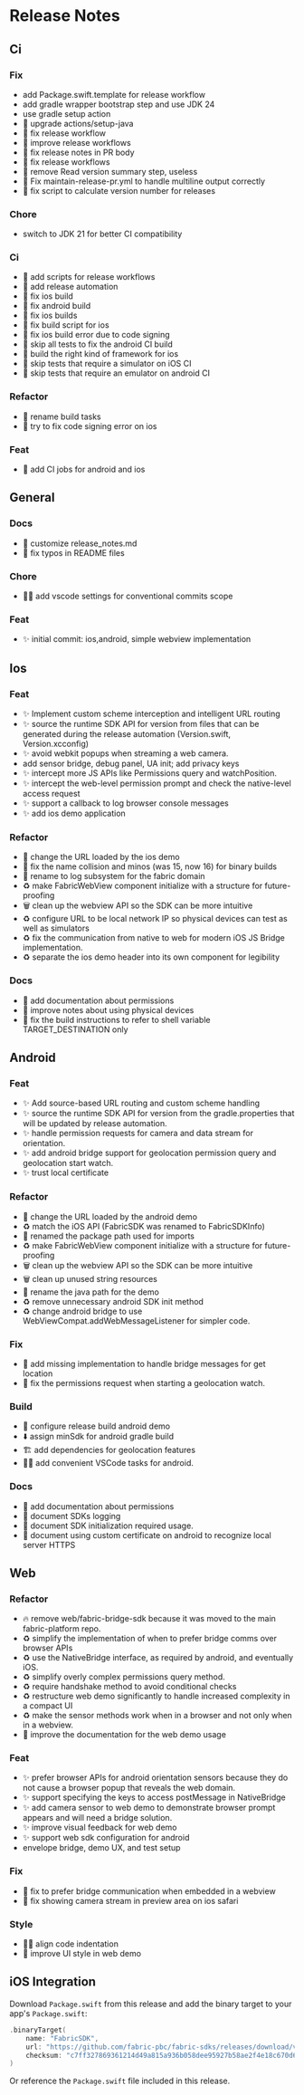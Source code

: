 # Release Notes

## Ci
### Fix
- add Package.swift.template for release workflow
- add gradle wrapper bootstrap step and use JDK 24
- use gradle setup action
- :green_heart: upgrade actions/setup-java
- :green_heart: fix release workflow
- :green_heart: improve release workflows
- :green_heart: fix release notes in PR body
- :green_heart: fix release workflows
- :green_heart: remove Read version summary step, useless
- :green_heart: Fix maintain-release-pr.yml to handle multiline output correctly
- :green_heart: fix script to calculate version number for releases

### Chore
- switch to JDK 21 for better CI compatibility

### Ci
- :hammer: add scripts for release workflows
- :bookmark: add release automation
- :green_heart: fix ios build
- :green_heart: fix android build
- :green_heart: fix ios builds
- :green_heart: fix build script for ios
- :green_heart: fix ios build error due to code signing
- :green_heart: skip all tests to fix the android CI build
- :green_heart: build the right kind of framework for ios
- :test_tube: skip tests that require a simulator on iOS CI
- :test_tube: skip tests that require an emulator on android CI

### Refactor
- :truck: rename build tasks
- :green_heart: try to fix code signing error on ios

### Feat
- :green_heart: add CI jobs for android and ios


## General
### Docs
- :memo: customize release_notes.md
- :memo: fix typos in README files

### Chore
- :technologist: add vscode settings for conventional commits scope

### Feat
- :sparkles: initial commit: ios,android, simple webview implementation


## Ios
### Feat
- :sparkles: Implement custom scheme interception and intelligent URL routing
- :sparkles: source the runtime SDK API for version from files that can be generated during the release automation (Version.swift, Version.xcconfig)
- :sparkles: avoid webkit popups when streaming a web camera.
- add sensor bridge, debug panel, UA init; add privacy keys
- :sparkles: intercept more JS APIs like Permissions query and watchPosition.
- :sparkles: intercept the web-level permission prompt and check the native-level access request
- :sparkles: support a callback to log browser console messages
- :sparkles: add ios demo application

### Refactor
- :wrench: change the URL loaded by the ios demo
- :construction_worker: fix the name collision and minos (was 15, now 16) for binary builds
- :truck: rename to log subsystem for the fabric domain
- :recycle: make FabricWebView component initialize with a structure for future-proofing
- :wastebasket: clean up the webview API so the SDK can be more intuitive
- :recycle: configure URL to be local network IP so physical devices can test as well as simulators
- :recycle: fix the communication from native to web for modern iOS JS Bridge implementation.
- :recycle: separate the ios demo header into its own component for legibility

### Docs
- :memo: add documentation about permissions
- :memo: improve notes about using physical devices
- :memo: fix the build instructions to refer to shell variable TARGET_DESTINATION only


## Android
### Feat
- :sparkles: Add source-based URL routing and custom scheme handling
- :sparkles: source the runtime SDK API for version from the gradle.properties that will be updated by release automation.
- :sparkles: handle permission requests for camera and data stream for orientation.
- :sparkles: add android bridge support for geolocation permission query and geolocation start watch.
- :sparkles: trust local certificate

### Refactor
- :wrench: change the URL loaded by the android demo
- :recycle: match the iOS API (FabricSDK was renamed to FabricSDKInfo)
- :truck: renamed the package path used for imports
- :recycle: make FabricWebView component initialize with a structure for future-proofing
- :wastebasket: clean up the webview API so the SDK can be more intuitive
- :wastebasket: clean up unused string resources
- :truck: rename the java path for the demo
- :recycle: remove unnecessary android SDK init method
- :recycle: change android bridge to use WebViewCompat.addWebMessageListener for simpler code.

### Fix
- :bug: add missing implementation to handle bridge messages for get location
- :bug: fix the permissions request when starting a geolocation watch.

### Build
- :construction_worker: configure release build android demo
- :arrow_down: assign minSdk for android gradle build
- :building_construction: add dependencies for geolocation features
- :technologist: add convenient VSCode tasks for android.

### Docs
- :memo: add documentation about permissions
- :memo: document SDKs logging
- :memo: document SDK initialization required usage.
- :memo: document using custom certificate on android to recognize local server HTTPS


## Web
### Refactor
- :fire: remove web/fabric-bridge-sdk because it was moved to the main fabric-platform repo.
- :recycle: simplify the implementation of when to prefer bridge comms over browser APIs
- :recycle: use the NativeBridge interface, as required by android, and eventually iOS.
- :recycle: simplify overly complex permissions query method.
- :recycle: require handshake method to avoid conditional checks
- :recycle: restructure web demo significantly to handle increased complexity in a compact UI
- :recycle: make the sensor methods work when in a browser and not only when in a webview.
- :memo: improve the documentation for the web demo usage

### Feat
- :sparkles: prefer browser APIs for android orientation sensors because they do not cause a browser popup that reveals the web domain.
- :sparkles: support specifying the keys to access postMessage in NativeBridge
- :sparkles: add camera sensor to web demo to demonstrate browser prompt appears and will need a bridge solution.
- :sparkles: improve visual feedback for web demo
- :sparkles: support web sdk configuration for android
- envelope bridge, demo UX, and test setup

### Fix
- :bug: fix to prefer bridge communication when embedded in a webview
- :bug: fix showing camera stream in preview area on ios safari

### Style
- :technologist: align code indentation
- :lipstick: improve UI style in web demo



## iOS Integration

Download `Package.swift` from this release and add the binary target to your app's `Package.swift`:

```swift
.binaryTarget(
    name: "FabricSDK",
    url: "https://github.com/fabric-pbc/fabric-sdks/releases/download/v0.2.0/FabricSDK.xcframework.zip",
    checksum: "c7ff327869361214d49a815a936b058dee95927b58ae2f4e18c670d6bfef67d0"
)
```

Or reference the `Package.swift` file included in this release.
